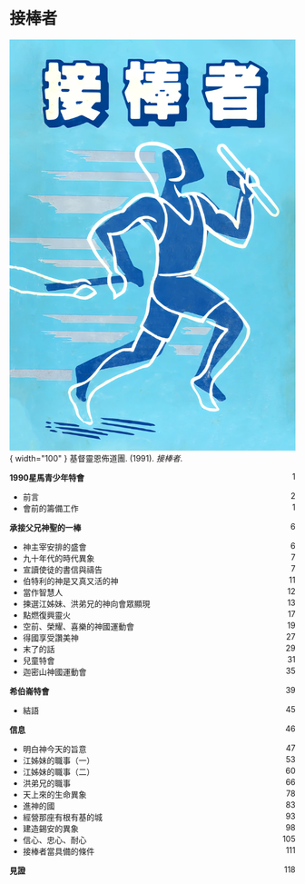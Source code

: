 # 接棒者
![](../images/cover/接棒者.webp){ width="100" }
基督靈恩佈道團. (1991). *接棒者*.

**1990星馬青少年特會** <span style="float: right;">1</span>

* 前言 <span style="float: right;">2</span>
* 會前的籌備工作 <span style="float: right;">1</span>

**承接父兄神聖的一棒** <span style="float: right;">6</span>

* 神主宰安排的盛會 <span style="float: right;">6</span>
* 九十年代的時代異象 <span style="float: right;">7</span>
* 宣讀使徒的書信與禱告 <span style="float: right;">7</span>
* 伯特利的神是又真又活的神 <span style="float: right;">11</span>
* 當作智慧人 <span style="float: right;">12</span>
* 揀選江姊妹、洪弟兄的神向會眾顯現 <span style="float: right;">13</span>
* 點燃復興靈火 <span style="float: right;">17</span>
* 空前、榮耀、喜樂的神國運動會 <span style="float: right;">19</span>
* 得國享受讚美神 <span style="float: right;">27</span>
* 末了的話 <span style="float: right;">29</span>
* 兒童特會 <span style="float: right;">31</span>
* 迦密山神國運動會 <span style="float: right;">35</span>

**希伯崙特會** <span style="float: right;">39</span>

* 結語 <span style="float: right;">45</span>

**信息** <span style="float: right;">46</span>

* 明白神今天的旨意 <span style="float: right;">47</span>
* 江姊妹的職事（一） <span style="float: right;">53</span>
* 江姊妹的職事（二） <span style="float: right;">60</span>
* 洪弟兄的職事 <span style="float: right;">66</span>
* 天上來的生命異象 <span style="float: right;">78</span>
* 進神的國 <span style="float: right;">83</span>
* 經營那座有根有基的城 <span style="float: right;">93</span>
* 建造錫安的異象 <span style="float: right;">98</span>
* 信心、忠心、耐心 <span style="float: right;">105</span>
* 接棒者當具備的條件 <span style="float: right;">111</span>

**見證** <span style="float: right;">118</span>
